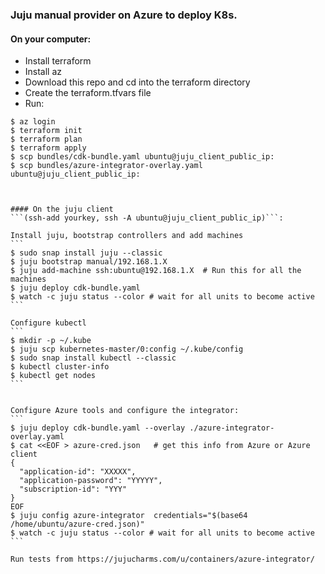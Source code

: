 ### Juju manual provider on Azure to deploy K8s.

#### On your computer:
- Install terraform
- Install az
- Download this repo and cd into the terraform directory
- Create the terraform.tfvars file
- Run: 
````
$ az login
$ terraform init
$ terraform plan
$ terraform apply
$ scp bundles/cdk-bundle.yaml ubuntu@juju_client_public_ip:
$ scp bundles/azure-integrator-overlay.yaml ubuntu@juju_client_public_ip:



#### On the juju client 
```(ssh-add yourkey, ssh -A ubuntu@juju_client_public_ip)```:

Install juju, bootstrap controllers and add machines
```
$ sudo snap install juju --classic
$ juju bootstrap manual/192.168.1.X
$ juju add-machine ssh:ubuntu@192.168.1.X  # Run this for all the machines
$ juju deploy cdk-bundle.yaml
$ watch -c juju status --color # wait for all units to become active
```

Configure kubectl
``` 
$ mkdir -p ~/.kube
$ juju scp kubernetes-master/0:config ~/.kube/config
$ sudo snap install kubectl --classic
$ kubectl cluster-info
$ kubectl get nodes
```


Configure Azure tools and configure the integrator:
```
$ juju deploy cdk-bundle.yaml --overlay ./azure-integrator-overlay.yaml
$ cat <<EOF > azure-cred.json   # get this info from Azure or Azure client
{
  "application-id": "XXXXX",
  "application-password": "YYYYY",
  "subscription-id": "YYY"
}
EOF
$ juju config azure-integrator  credentials="$(base64 /home/ubuntu/azure-cred.json)"
$ watch -c juju status --color # wait for all units to become active
```

Run tests from https://jujucharms.com/u/containers/azure-integrator/



